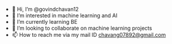- 👋 Hi, I’m @govindchavan12
- 👀 I’m interested in machine learning and AI
- 🌱 I’m currently learning BE
- 💞️ I’m looking to collaborate on machine learning projects
- 📫 How to reach me via my mail ID chavang07892@gmail.com

<!---
govindchavan12/govindchavan12 is a ✨ special ✨ repository because its `README.md` (this file) appears on your GitHub profile.
You can click the Preview link to take a look at your changes.
--->
